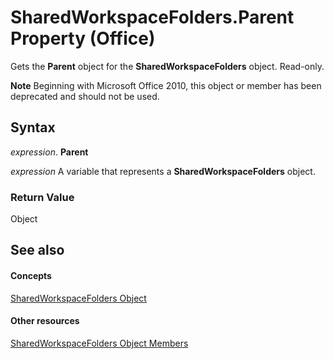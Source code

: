 
# SharedWorkspaceFolders.Parent Property (Office)

Gets the  **Parent** object for the **SharedWorkspaceFolders** object. Read-only.


 **Note**  Beginning with Microsoft Office 2010, this object or member has been deprecated and should not be used.


## Syntax

 _expression_. **Parent**

 _expression_ A variable that represents a **SharedWorkspaceFolders** object.


### Return Value

Object


## See also


#### Concepts


[SharedWorkspaceFolders Object](a9020edc-f199-6bab-75d1-c2bdc2a547d3.md)
#### Other resources


[SharedWorkspaceFolders Object Members](b0f86e38-ab1e-fc78-e543-f37705ebebf7.md)
